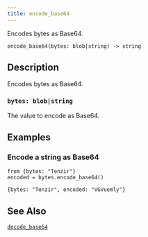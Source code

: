 ```yaml
---
title: encode_base64
---
```


Encodes bytes as Base64.

```tql
encode_base64(bytes: blob|string) -> string
```

## Description

Encodes bytes as Base64.

### `bytes: blob|string`

The value to encode as Base64.

## Examples

### Encode a string as Base64

```tql
from {bytes: "Tenzir"}
encoded = bytes.encode_base64()
```

```tql
{bytes: "Tenzir", encoded: "VGVuemly"}
```

## See Also

[`decode_base64`](decode_base64)
